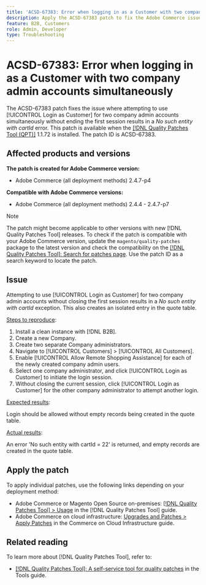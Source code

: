 ```yaml
---
title: 'ACSD-67383: Error when logging in as a Customer with two company admin accounts simultaneously'
description: Apply the ACSD-67383 patch to fix the Adobe Commerce issue where attempting to use [!UICONTROL Login as Customer] for two company admin accounts simultaneously without ending the first session, results in a *No such entity with cartId* error.
feature: B2B, Customers
role: Admin, Developer
type: Troubleshooting
---
```


# ACSD-67383: Error when logging in as a Customer with two company admin accounts simultaneously

The ACSD-67383 patch fixes the issue where attempting to use [!UICONTROL Login as Customer] for two company admin accounts simultaneously without ending the first session results in a *No such entity with cartId* error. This patch is available when the [[!DNL Quality Patches Tool (QPT)]](/help/tools/quality-patches-tool/quality-patches-tool-to-self-serve-quality-patches.md) 1.1.72 is installed. The patch ID is ACSD-67383. 

## Affected products and versions

**The patch is created for Adobe Commerce version:**

* Adobe Commerce (all deployment methods) 2.4.7-p4

**Compatible with Adobe Commerce versions:**

* Adobe Commerce (all deployment methods) 2.4.4 - 2.4.7-p7

>[!NOTE]
>
>The patch might become applicable to other versions with new [!DNL Quality Patches Tool] releases. To check if the patch is compatible with your Adobe Commerce version, update the `magento/quality-patches` package to the latest version and check the compatibility on the [[!DNL Quality Patches Tool]: Search for patches page](https://experienceleague.adobe.com/tools/commerce-quality-patches/index.html). Use the patch ID as a search keyword to locate the patch.

## Issue

Attempting to use [!UICONTROL Login as Customer] for two company admin accounts without closing the first session results in a *No such entity with cartId* exception. This also creates an isolated entry in the quote table.

<u>Steps to reproduce</u>:

1. Install a clean instance with [!DNL B2B].
1. Create a new Company.
1. Create two separate Company administrators. 
1. Navigate to [!UICONTROL Customers] > [!UICONTROL All Customers]. 
1. Enable [!UICONTROL Allow Remote Shopping Assistance] for each of the newly created company admin users.
1. Select one company administrator, and click [!UICONTROL Login as Customer] to initiate the login session.
1. Without closing the current session, click [!UICONTROL Login as Customer] for the other company administrator to attempt another login.

<u>Expected results</u>:

Login should be allowed without empty records being created in the quote table.

<u>Actual results</u>:

An error 'No such entity with cartId = 22' is returned, and empty records are created in the quote table.

## Apply the patch

To apply individual patches, use the following links depending on your deployment method:

* Adobe Commerce or Magento Open Source on-premises: [[!DNL Quality Patches Tool] > Usage](/help/tools/quality-patches-tool/usage.md) in the [!DNL Quality Patches Tool] guide.
* Adobe Commerce on cloud infrastructure: [Upgrades and Patches > Apply Patches](https://experienceleague.adobe.com/docs/commerce-cloud-service/user-guide/develop/upgrade/apply-patches.html) in the Commerce on Cloud Infrastructure guide.

## Related reading

To learn more about [!DNL Quality Patches Tool], refer to:

* [[!DNL Quality Patches Tool]: A self-service tool for quality patches](/help/tools/quality-patches-tool/quality-patches-tool-to-self-serve-quality-patches.md) in the Tools guide.
